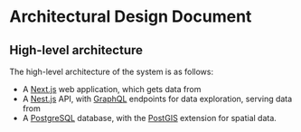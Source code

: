 # Architectural Design Document

## High-level architecture

The high-level architecture of the system is as follows:
 - A [Next.js](https://nextjs.org/) web application, which gets data from
 - A [Nest.js](https://nestjs.com/) API, with [GraphQL](https://graphql.org/) endpoints for data exploration, serving data from
 - A [PostgreSQL](https://www.postgresql.org/) database, with the [PostGIS](https://postgis.net/) extension for spatial data.